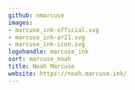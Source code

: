 ```yaml
---
github: nmarcuse
images:
- marcuse_ink-official.svg
- marcuse_ink-ar21.svg
- marcuse_ink-icon.svg
logohandle: marcuse_ink
sort: marcuse_noah
title: Noah Marcuse
website: https://noah.marcuse.ink/
---
```

